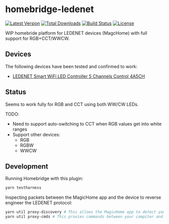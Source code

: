 # homebridge-ledenet

[![Latest Version](https://img.shields.io/npm/v/homebridge-ledenet.svg)](https://www.npmjs.com/package/homebridge-ledenet)
[![Total Downloads](https://img.shields.io/npm/dt/homebridge-ledenet.svg)](https://www.npmjs.com/package/homebridge-ledenet)
[![Build Status](https://cloud.drone.io/api/badges/shnhrrsn/homebridge-ledenet/status.svg)](https://cloud.drone.io/shnhrrsn/homebridge-ledenet)
[![License](https://img.shields.io/npm/l/homebridge-ledenet.svg)](https://www.npmjs.com/package/homebridge-ledenet)

WIP homebride platform for LEDENET devices (MagcHome) with full support for RGB+CCT/WWCW.

## Devices

The following devices have been tested and confirmed to work:

- [LEDENET Smart WiFi LED Controller 5 Channels Control 4A5CH](https://www.amazon.com/gp/product/B01DY56N8U/)

## Status

Seems to work fully for RGB and CCT using both WW/CW LEDs.

TODO:

- Need to support auto-switching to CCT when RGB values get into white ranges
- Support other devices:
  - RGB
  - RGBW
  - WWCW

## Development

Running Homebridge with this plugin:

```bash
yarn testharness
```

Inspecting packets between the MagicHome app and the device to reverse engineer the LEDENET protocol:

```bash
yarn util proxy-discovery # This allows the MagicHome app to detect your computer as a device
yarn util proxy-cmds # This proxies commands between your compiter and your LEDENET device
```
